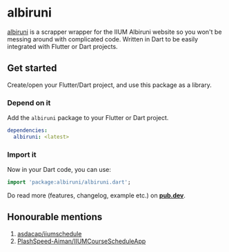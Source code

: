 # albiruni

[albiruni](https://pub.dev/packages/albiruni) is a scrapper wrapper for the IIUM Albiruni website so you won't be messing around with complicated code. Written in Dart to be easily integrated with Flutter or Dart projects.

## Get started

Create/open your Flutter/Dart project, and use this package as a library.

### Depend on it

Add the `albiruni` package to your Flutter or Dart project.

```yaml
dependencies:
  albiruni: <latest>
```

### Import it

Now in your Dart code, you can use:

```dart
import 'package:albiruni/albiruni.dart';
```

Do read more (features, changelog, example etc.) on [**pub.dev**](https://pub.dev/packages/albiruni).

## Honourable mentions

1. [asdacap/iiumschedule](https://github.com/asdacap/iiumschedule)
2. [PlashSpeed-Aiman/IIUMCourseScheduleApp](https://github.com/PlashSpeed-Aiman/IIUMCourseScheduleApp)
